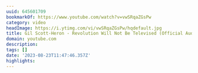```yaml
---
uuid: 645601709
bookmarkOf: https://www.youtube.com/watch?v=vwSRqaZGsPw
category: video
headImage: https://i.ytimg.com/vi/vwSRqaZGsPw/hqdefault.jpg
title: Gil Scott-Heron - Revolution Will Not Be Televised (Official Audio)
domain: youtube.com
description: 
tags: []
date: '2023-08-23T11:47:46.357Z'
highlights: 
---
```



